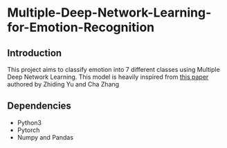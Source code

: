 # Multiple-Deep-Network-Learning-for-Emotion-Recognition
## Introduction
This project aims to classify emotion into 7 different classes using Multiple Deep Network Learning. This model is heavily inspired from [this paper](https://www.microsoft.com/en-us/research/wp-content/uploads/2016/02/icmi2015_ChaZhang.pdf)
authored by Zhiding Yu and Cha Zhang

## Dependencies
* Python3
* Pytorch
* Numpy and Pandas

